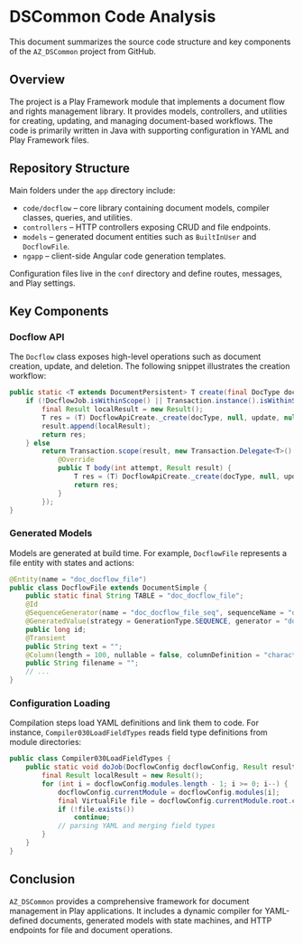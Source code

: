 # DSCommon Code Analysis

This document summarizes the source code structure and key components of the `AZ_DSCommon` project from GitHub.

## Overview

The project is a Play Framework module that implements a document flow and rights management library. It provides models, controllers, and utilities for creating, updating, and managing document-based workflows. The code is primarily written in Java with supporting configuration in YAML and Play Framework files.

## Repository Structure

Main folders under the `app` directory include:

- `code/docflow` – core library containing document models, compiler classes, queries, and utilities.
- `controllers` – HTTP controllers exposing CRUD and file endpoints.
- `models` – generated document entities such as `BuiltInUser` and `DocflowFile`.
- `ngapp` – client-side Angular code generation templates.

Configuration files live in the `conf` directory and define routes, messages, and Play settings.

## Key Components

### Docflow API

The `Docflow` class exposes high-level operations such as document creation, update, and deletion. The following snippet illustrates the creation workflow:

```java
public static <T extends DocumentPersistent> T create(final DocType docType, final ObjectNode update, final Result result) {
    if (!DocflowJob.isWithinScope() || Transaction.instance().isWithinScope()) {
        final Result localResult = new Result();
        T res = (T) DocflowApiCreate._create(docType, null, update, null, null, localResult);
        result.append(localResult);
        return res;
    } else
        return Transaction.scope(result, new Transaction.Delegate<T>() {
            @Override
            public T body(int attempt, Result result) {
                T res = (T) DocflowApiCreate._create(docType, null, update, null, null, result);
                return res;
            }
        });
}
```

### Generated Models

Models are generated at build time. For example, `DocflowFile` represents a file entity with states and actions:

```java
@Entity(name = "doc_docflow_file")
public class DocflowFile extends DocumentSimple {
    public static final String TABLE = "doc_docflow_file";
    @Id
    @SequenceGenerator(name = "doc_docflow_file_seq", sequenceName = "doc_docflow_file_seq", initialValue = 1, allocationSize = 1)
    @GeneratedValue(strategy = GenerationType.SEQUENCE, generator = "doc_docflow_file_seq")
    public long id;
    @Transient
    public String text = "";
    @Column(length = 100, nullable = false, columnDefinition = "character varying(100) default ''")
    public String filename = "";
    // ...
}
```

### Configuration Loading

Compilation steps load YAML definitions and link them to code. For instance, `Compiler030LoadFieldTypes` reads field type definitions from module directories:

```java
public class Compiler030LoadFieldTypes {
    public static void doJob(DocflowConfig docflowConfig, Result result) {
        final Result localResult = new Result();
        for (int i = docflowConfig.modules.length - 1; i >= 0; i--) {
            docflowConfig.currentModule = docflowConfig.modules[i];
            final VirtualFile file = docflowConfig.currentModule.root.child(DocflowConfig.PATH_FIELD_TYPES);
            if (!file.exists())
                continue;
            // parsing YAML and merging field types
        }
    }
}
```

## Conclusion

`AZ_DSCommon` provides a comprehensive framework for document management in Play applications. It includes a dynamic compiler for YAML-defined documents, generated models with state machines, and HTTP endpoints for file and document operations.
